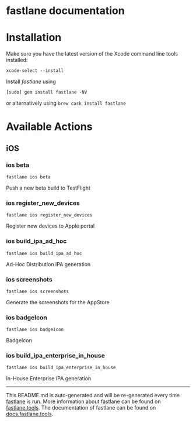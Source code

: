 fastlane documentation
================
# Installation

Make sure you have the latest version of the Xcode command line tools installed:

```
xcode-select --install
```

Install _fastlane_ using
```
[sudo] gem install fastlane -NV
```
or alternatively using `brew cask install fastlane`

# Available Actions
## iOS
### ios beta
```
fastlane ios beta
```
Push a new beta build to TestFlight
### ios register_new_devices
```
fastlane ios register_new_devices
```
Register new devices to Apple portal
### ios build_ipa_ad_hoc
```
fastlane ios build_ipa_ad_hoc
```
Ad-Hoc Distribution IPA generation
### ios screenshots
```
fastlane ios screenshots
```
Generate the screenshots for the AppStore
### ios badgeIcon
```
fastlane ios badgeIcon
```
BadgeIcon
### ios build_ipa_enterprise_in_house
```
fastlane ios build_ipa_enterprise_in_house
```
In-House Enterprise IPA generation

----

This README.md is auto-generated and will be re-generated every time [fastlane](https://fastlane.tools) is run.
More information about fastlane can be found on [fastlane.tools](https://fastlane.tools).
The documentation of fastlane can be found on [docs.fastlane.tools](https://docs.fastlane.tools).
